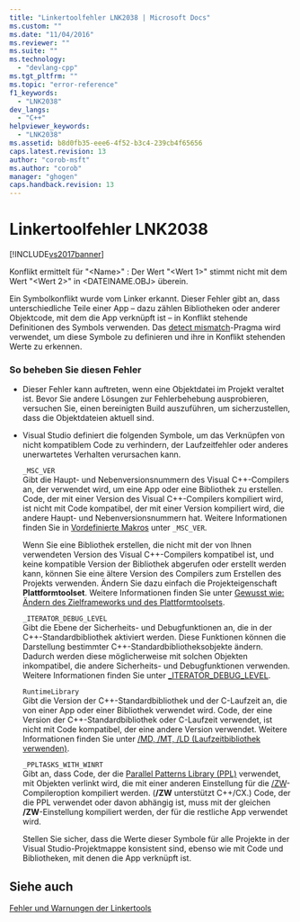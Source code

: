 ```yaml
---
title: "Linkertoolfehler LNK2038 | Microsoft Docs"
ms.custom: ""
ms.date: "11/04/2016"
ms.reviewer: ""
ms.suite: ""
ms.technology: 
  - "devlang-cpp"
ms.tgt_pltfrm: ""
ms.topic: "error-reference"
f1_keywords: 
  - "LNK2038"
dev_langs: 
  - "C++"
helpviewer_keywords: 
  - "LNK2038"
ms.assetid: b8d0fb35-eee6-4f52-b3c4-239cb4f65656
caps.latest.revision: 13
author: "corob-msft"
ms.author: "corob"
manager: "ghogen"
caps.handback.revision: 13
---
```

# Linkertoolfehler LNK2038
[!INCLUDE[vs2017banner](../../assembler/inline/includes/vs2017banner.md)]

Konflikt ermittelt für "\<Name\>" : Der Wert "\<Wert 1\>" stimmt nicht mit dem Wert "\<Wert 2\>" in \<DATEINAME.OBJ\> überein.  
  
 Ein Symbolkonflikt wurde vom Linker erkannt.  Dieser Fehler gibt an, dass unterschiedliche Teile einer App – dazu zählen Bibliotheken oder anderer Objektcode, mit dem die App verknüpft ist – in Konflikt stehende Definitionen des Symbols verwenden.  Das [detect mismatch](../../preprocessor/detect-mismatch.md)\-Pragma wird verwendet, um diese Symbole zu definieren und ihre in Konflikt stehenden Werte zu erkennen.  
  
### So beheben Sie diesen Fehler  
  
-   Dieser Fehler kann auftreten, wenn eine Objektdatei im Projekt veraltet ist.  Bevor Sie andere Lösungen zur Fehlerbehebung ausprobieren, versuchen Sie, einen bereinigten Build auszuführen, um sicherzustellen, dass die Objektdateien aktuell sind.  
  
-   Visual Studio definiert die folgenden Symbole, um das Verknüpfen von nicht kompatiblem Code zu verhindern, der Laufzeitfehler oder anderes unerwartetes Verhalten verursachen kann.  
  
     `_MSC_VER`  
     Gibt die Haupt\- und Nebenversionsnummern des Visual C\+\+\-Compilers an, der verwendet wird, um eine App oder eine Bibliothek zu erstellen.  Code, der mit einer Version des Visual C\+\+\-Compilers kompiliert wird, ist nicht mit Code kompatibel, der mit einer Version kompiliert wird, die andere Haupt\- und Nebenversionsnummern hat.  Weitere Informationen finden Sie in [Vordefinierte Makros](../../preprocessor/predefined-macros.md) unter `_MSC_VER`.  
  
     Wenn Sie eine Bibliothek erstellen, die nicht mit der von Ihnen verwendeten Version des Visual C\+\+\-Compilers kompatibel ist, und keine kompatible Version der Bibliothek abgerufen oder erstellt werden kann, können Sie eine ältere Version des Compilers zum Erstellen des Projekts verwenden. Ändern Sie dazu einfach die Projekteigenschaft **Plattformtoolset**.  Weitere Informationen finden Sie unter [Gewusst wie: Ändern des Zielframeworks und des Plattformtoolsets](../../build/how-to-modify-the-target-framework-and-platform-toolset.md).  
  
     `_ITERATOR_DEBUG_LEVEL`  
     Gibt die Ebene der Sicherheits\- und Debugfunktionen an, die in der C\+\+\-Standardbibliothek aktiviert werden.  Diese Funktionen können die Darstellung bestimmter C\+\+\-Standardbibliotheksobjekte ändern. Dadurch werden diese möglicherweise mit solchen Objekten inkompatibel, die andere Sicherheits\- und Debugfunktionen verwenden.  Weitere Informationen finden Sie unter [\_ITERATOR\_DEBUG\_LEVEL](../../standard-library/iterator-debug-level.md).  
  
     `RuntimeLibrary`  
     Gibt die Version der C\+\+\-Standardbibliothek und der C\-Laufzeit an, die von einer App oder einer Bibliothek verwendet wird.  Code, der eine Version der C\+\+\-Standardbibliothek oder C\-Laufzeit verwendet, ist nicht mit Code kompatibel, der eine andere Version verwendet.  Weitere Informationen finden Sie unter [\/MD, \/MT, \/LD \(Laufzeitbibliothek verwenden\)](../../build/reference/md-mt-ld-use-run-time-library.md).  
  
     `_PPLTASKS_WITH_WINRT`  
     Gibt an, dass Code, der die [Parallel Patterns Library \(PPL\)](../../parallel/concrt/parallel-patterns-library-ppl.md) verwendet, mit Objekten verlinkt wird, die mit einer anderen Einstellung für die [\/ZW](../../build/reference/zw-windows-runtime-compilation.md)\-Compileroption kompiliert werden. \(**\/ZW** unterstützt C\+\+\/CX.\) Code, der die PPL verwendet oder davon abhängig ist, muss mit der gleichen **\/ZW**\-Einstellung kompiliert werden, der für die restliche App verwendet wird.  
  
     Stellen Sie sicher, dass die Werte dieser Symbole für alle Projekte in der Visual Studio\-Projektmappe konsistent sind, ebenso wie mit Code und Bibliotheken, mit denen die App verknüpft ist.  
  
## Siehe auch  
 [Fehler und Warnungen der Linkertools](../../error-messages/tool-errors/linker-tools-errors-and-warnings.md)